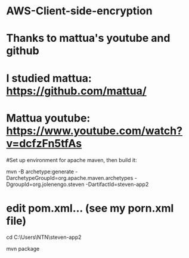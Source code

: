 # AWS-Client-side-encryption
# Thanks to mattua's youtube and github
# I studied mattua: https://github.com/mattua/
# Mattua youtube: https://www.youtube.com/watch?v=dcfzFn5tfAs

#Set up environment for apache maven, then build it:

mvn -B archetype:generate -DarchetypeGroupId=org.apache.maven.archetypes -DgroupId=org.jolenengo.steven -DartifactId=steven-app2
	
#	edit pom.xml... (see my porn.xml file)
	
cd C:\Users\NTN\steven-app2

mvn package
